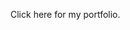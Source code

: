 <!DOCTYPE html>
<html lang="en">
<head>
    <meta charset="UTF-8">
    <meta http-equiv="X-UA-Compatible" content="IE=edge">
    <meta name="viewport" content="width=device-width, initial-scale=1.0">
    
</head>
<body>
  <p><a style="text-decoration:none"href="https://nishtha9102.github.io/my-portfolio/" target="_blank">Click here for my portfolio.</a></p>
    
</body>
</html>
